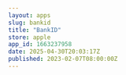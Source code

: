 ```yaml
---
layout: apps
slug: bankid
title: "BankID"
store: apple
app_id: 1663237958
date: 2025-04-30T20:03:17Z
published: 2023-02-07T08:00:00Z
---
```

